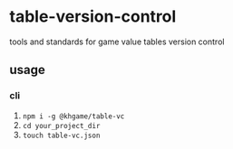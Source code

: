 # table-version-control
tools and standards for game value tables version control


## usage

### cli

1. `npm i -g @khgame/table-vc`
2. `cd your_project_dir`
3. `touch table-vc.json`
